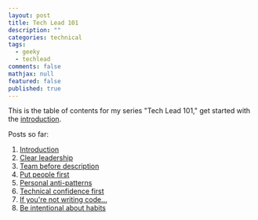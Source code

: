 ```yaml
---
layout: post
title: Tech Lead 101
description: ""
categories: technical
tags:
  - geeky
  - techlead
comments: false
mathjax: null
featured: false
published: true
---
```


This is the table of contents for my series "Tech Lead 101," get started with the [introduction]({{site.url}}/technical/tech-lead-101-intro).


Posts so far:

1. [Introduction]({{site.url}}/technical/tech-lead-101-intro)
1. [Clear leadership]({{site.url}}/technical/tech-lead-101-clear-leadership)
1. [Team before description]({{site.url}}/technical/tech-lead-101-team-before-description)
1. [Put people first]({{site.url}}/technical/tech-lead-101-put-people-first)
1. [Personal anti-patterns]({{site.url}}/technical/tech-lead-101-personal-anti-patterns)
1. [Technical confidence first]({{site.url}}/technical/tech-lead-101-technical-confidence-first)
1. [If you're not writing code...]({{site.url}}/technical/tech-lead-101-if-not-writing-code)
1. [Be intentional about habits]({{site.url}}/technical/tech-lead-101-intentional-habits)
